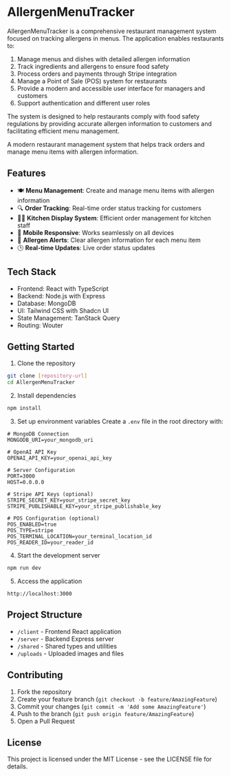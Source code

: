 # AllergenMenuTracker

AllergenMenuTracker is a comprehensive restaurant management system focused on tracking allergens in menus. The application enables restaurants to:

1. Manage menus and dishes with detailed allergen information
2. Track ingredients and allergens to ensure food safety
3. Process orders and payments through Stripe integration
4. Manage a Point of Sale (POS) system for restaurants
5. Provide a modern and accessible user interface for managers and customers
6. Support authentication and different user roles

The system is designed to help restaurants comply with food safety regulations by providing accurate allergen information to customers and facilitating efficient menu management.

A modern restaurant management system that helps track orders and manage menu items with allergen information.

## Features

- 🍽️ **Menu Management**: Create and manage menu items with allergen information
- 🔍 **Order Tracking**: Real-time order status tracking for customers
- 👨‍🍳 **Kitchen Display System**: Efficient order management for kitchen staff
- 📱 **Mobile Responsive**: Works seamlessly on all devices
- 🚨 **Allergen Alerts**: Clear allergen information for each menu item
- 🕒 **Real-time Updates**: Live order status updates

## Tech Stack

- Frontend: React with TypeScript
- Backend: Node.js with Express
- Database: MongoDB
- UI: Tailwind CSS with Shadcn UI
- State Management: TanStack Query
- Routing: Wouter

## Getting Started

1. Clone the repository
```bash
git clone [repository-url]
cd AllergenMenuTracker
```

2. Install dependencies
```bash
npm install
```

3. Set up environment variables
Create a `.env` file in the root directory with:
```
# MongoDB Connection
MONGODB_URI=your_mongodb_uri

# OpenAI API Key
OPENAI_API_KEY=your_openai_api_key

# Server Configuration
PORT=3000
HOST=0.0.0.0

# Stripe API Keys (optional)
STRIPE_SECRET_KEY=your_stripe_secret_key
STRIPE_PUBLISHABLE_KEY=your_stripe_publishable_key

# POS Configuration (optional)
POS_ENABLED=true
POS_TYPE=stripe
POS_TERMINAL_LOCATION=your_terminal_location_id
POS_READER_ID=your_reader_id
```

4. Start the development server
```bash
npm run dev
```

5. Access the application
```
http://localhost:3000
```

## Project Structure

- `/client` - Frontend React application
- `/server` - Backend Express server
- `/shared` - Shared types and utilities
- `/uploads` - Uploaded images and files

## Contributing

1. Fork the repository
2. Create your feature branch (`git checkout -b feature/AmazingFeature`)
3. Commit your changes (`git commit -m 'Add some AmazingFeature'`)
4. Push to the branch (`git push origin feature/AmazingFeature`)
5. Open a Pull Request

## License

This project is licensed under the MIT License - see the LICENSE file for details. 